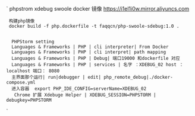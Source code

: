 `
     phpstrom xdebug swoole
     docker 镜像
     https://i1el1i0w.mirror.aliyuncs.com

     构建php镜像
     docker build -f php.dockerfile -t faqqcn/php-swoole-sdebug:1.0 .


      PHPStorm setting
      Languages & Frameworks | PHP | cli interpreter| From Docker 
      Languages & Frameworks | PHP | cli interpret| path mapping
      Languages & Frameworks | PHP | Debug| 端口19000 和dockerfile 对应
      Languages & Frameworks | PHP | services | 名字 ：XDEBUG_02 host ：localhost 端口： 8080 
      主界面那个运行| run|debugger | edit| php_remote_debug|./docker-compose.yml
      进入容器  export PHP_IDE_CONFIG=serverName=XDEBUG_02
       Chrome 扩展 Xdebuge Helper | XDEBUG_SESSION=PHPSTORM |  debugkey=PHPSTORM
`
